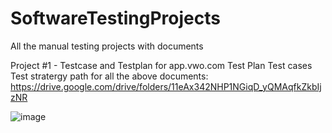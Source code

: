 # SoftwareTestingProjects
All the manual testing projects with documents 


Project #1 - Testcase and Testplan for app.vwo.com
Test Plan
Test cases
Test stratergy
path for all the above documents:
https://drive.google.com/drive/folders/11eAx342NHP1NGiqD_yQMAqfkZkbIjzNR


![image](https://github.com/user-attachments/assets/bcabc8b9-75d1-40f2-9341-1c2195d40ed4)





